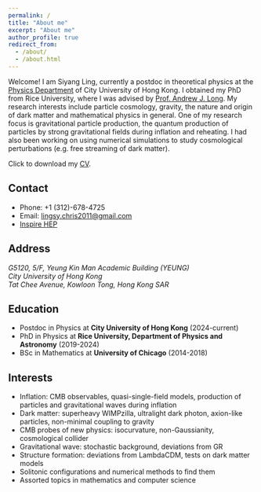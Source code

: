 ```yaml
---
permalink: /
title: "About me"
excerpt: "About me"
author_profile: true
redirect_from: 
  - /about/
  - /about.html
---
```


Welcome! I am Siyang Ling, currently a postdoc in theoretical physics at the [Physics Department](https://www.cityu.edu.hk/phy/research-themes) of City University of Hong Kong. I obtained my PhD from Rice University, where I was advised by [Prof. Andrew J. Long](http://al72.blogs.rice.edu/). My research interests include particle cosmology, gravity, the nature and origin of dark matter and mathematical physics in general. One of my research focus is gravitational particle production, the quantum production of particles by strong gravitational fields during inflation and reheating. I had also been working on using numerical simulations to study cosmological perturbations (e.g. free streaming of dark matter).

Click to download my [CV](/files/CV.pdf).

## Contact
* Phone: +1 (312)-678-4725
* Email: [lingsy.chris2011@gmail.com](mailto:lingsy.chris2011@gmail.com)
* [Inspire HEP](https://inspirehep.net/authors/2108847)

## Address
<address>
G5120, 5/F, Yeung Kin Man Academic Building (YEUNG)<br /> City University of Hong Kong<br /> Tat Chee Avenue, Kowloon Tong, Hong Kong SAR
</address>

## Education
* Postdoc in Physics at **City University of Hong Kong** (2024-current)
* PhD in Physics at **Rice University, Department of Physics and Astronomy** (2019-2024)
* BSc in Mathematics at **University of Chicago** (2014-2018)

## Interests
* Inflation: CMB observables, quasi-single-field models, production of particles and gravitational waves during inflation
* Dark matter: superheavy WIMPzilla, ultralight dark photon, axion-like particles, non-minimal coupling to gravity
* CMB probes of new physics: isocurvature, non-Gaussianity, cosmological collider
* Gravitational wave: stochastic background, deviations from GR
* Structure formation: deviations from LambdaCDM, tests on dark matter models
* Solitonic configurations and numerical methods to find them
* Assorted topics in mathematics and computer science


